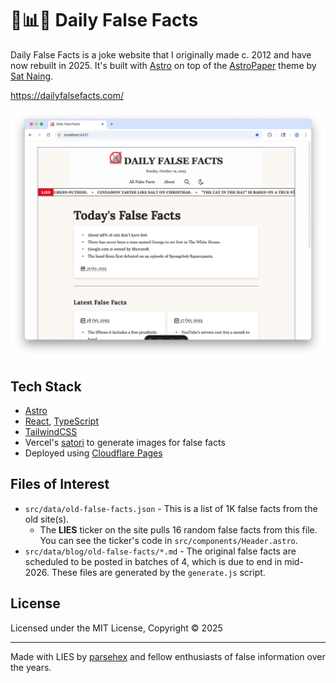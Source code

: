 # 🚫📊🚫 Daily False Facts

Daily False Facts is a joke website that I originally made c. 2012 and have now rebuilt in 2025. It's built with [Astro][astro] on top of the [AstroPaper][astropaper] theme by [Sat Naing][satnaing].

<https://dailyfalsefacts.com/>

![screenshot of Daily False Facts](dailyfalsefacts-screenshot.png)

## Tech Stack

- [Astro][astro]
- [React][react], [TypeScript][typescript]
- [TailwindCSS][tailwind]
- Vercel's [satori][satori] to generate images for false facts
- Deployed using [Cloudflare Pages][cf-pages]

## Files of Interest

- `src/data/old-false-facts.json` - This is a list of 1K false facts from the old site(s).
  - The **LIES** ticker on the site pulls 16 random false facts from this file. You can see the ticker's code in `src/components/Header.astro`.
- `src/data/blog/old-false-facts/*.md` - The original false facts are scheduled to be posted in batches of 4, which is due to end in mid-2026. These files are generated by the `generate.js` script.

## License

Licensed under the MIT License, Copyright © 2025

---

Made with LIES by [parsehex](https://parsehex.github.io/) and fellow enthusiasts of false information over the years.

[astro]: https://astro.build/
[astropaper]: https://astro-paper.pages.dev
[satnaing]: https://github.com/satnaing
[react]: https://react.dev/
[typescript]: https://www.typescriptlang.org/
[tailwind]: https://tailwindcss.com/
[satori]: https://github.com/vercel/satori
[cf-pages]: https://pages.cloudflare.com/
